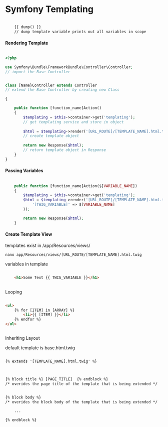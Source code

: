 Symfony Templating
==================

```html

    {{ dump() }}
    // dump template variable prints out all variables in scope


```

#### Rendering Template

```php

<?php

use Symfony\Bundle\FrameworkBundle\Controller\Controller;
// import the Base Controller 


class [Name}Controller extends Controller
// extend the Base Controller by creating new Class

{

    public function [function_name]Action()
    {
        $templating = $this->container->get('templating');
        // get templating service and store in object 
        
        $html = $templating->render('[URL_ROUTE]/[TEMPLATE_NAME].html.twig');
        // create template object 
        
        return new Response($html);
        // return template object in Response
    }
}

```

#### Passing Variables

``` php
 
    public function [function_name]Action($[VARIABLE_NAME])
    {
        $templating = $this->container->get('templating');
        $html = $templating->render('[URL_ROUTE]/[TEMPLATE_NAME].html.twig', array(
            '[TWIG_VARIABLE]' => $[VARIABLE_NAME]
        ));

        return new Response($html);
    }

```


#### Create Template View

templates exist in /app/Resources/views/

    nano app/Resources/views/[URL_ROUTE/[TEMPLATE_NAME].html.twig


variables in template


```html

    <h1>Some Text {{ TWIG_VARIABLE }}</h1>
    

```


Looping

```html

<ul>
    {% for [ITEM] in [ARRAY] %}
        <li>{{ [ITEM] }}</li>
    {% endfor %}
</ul>



```


Inheriting Layout

default template is base.html.twig


```html

{% extends '[TEMPLATE_NAME].html.twig' %}



{% block title %} [PAGE_TITLE]  {% endblock %}
/* overides the page title of the template that is being extended */


{% block body %}
/* overides the block body of the template that is being extended */

    ...

{% endblock %}



```